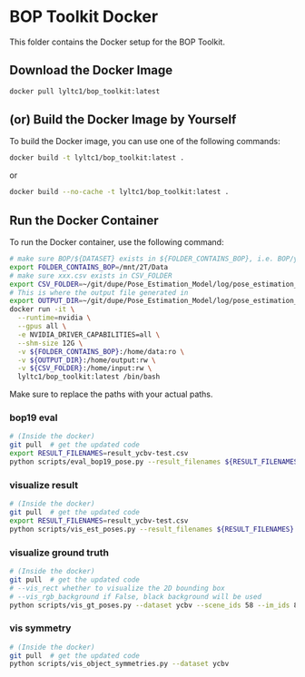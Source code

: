 # BOP Toolkit Docker

This folder contains the Docker setup for the BOP Toolkit.


## Download the Docker Image

```sh
docker pull lyltc1/bop_toolkit:latest
```

## (or) Build the Docker Image by Yourself
To build the Docker image, you can use one of the following commands:

```sh
docker build -t lyltc1/bop_toolkit:latest .
```

or

```sh
docker build --no-cache -t lyltc1/bop_toolkit:latest .
```

## Run the Docker Container

To run the Docker container, use the following command:

```sh
# make sure BOP/${DATASET} exists in ${FOLDER_CONTAINS_BOP}, i.e. BOP/ycbv
export FOLDER_CONTAINS_BOP=/mnt/2T/Data
# make sure xxx.csv exists in CSV_FOLDER
export CSV_FOLDER=~/git/dupe/Pose_Estimation_Model/log/pose_estimation_model_base_id0/ycbv_eval_iter600000/
# This is where the output file generated in
export OUTPUT_DIR=~/git/dupe/Pose_Estimation_Model/log/pose_estimation_model_base_id0/ycbv_eval_iter600000/output/
docker run -it \
  --runtime=nvidia \
  --gpus all \
  -e NVIDIA_DRIVER_CAPABILITIES=all \
  --shm-size 12G \
  -v ${FOLDER_CONTAINS_BOP}:/home/data:ro \
  -v ${OUTPUT_DIR}:/home/output:rw \
  -v ${CSV_FOLDER}:/home/input:rw \
  lyltc1/bop_toolkit:latest /bin/bash
```

Make sure to replace the paths with your actual paths.

### bop19 eval

```sh 
# (Inside the docker)
git pull  # get the updated code
export RESULT_FILENAMES=result_ycbv-test.csv
python scripts/eval_bop19_pose.py --result_filenames ${RESULT_FILENAMES} --use_gpu
```

### visualize result
``` sh
# (Inside the docker)
git pull  # get the updated code
export RESULT_FILENAMES=result_ycbv-test.csv
python scripts/vis_est_poses.py --result_filenames ${RESULT_FILENAMES} --vis_per_obj_id False --vis_origin_color True
```

### visualize ground truth
``` sh
# (Inside the docker)
git pull  # get the updated code
# --vis_rect whether to visualize the 2D bounding box
# --vis_rgb_background if False, black background will be used
python scripts/vis_gt_poses.py --dataset ycbv --scene_ids 58 --im_ids 86 --vis_rgb_background False --vis_rect False 
```

### vis symmetry
``` sh
# (Inside the docker)
git pull  # get the updated code
python scripts/vis_object_symmetries.py --dataset ycbv
```
